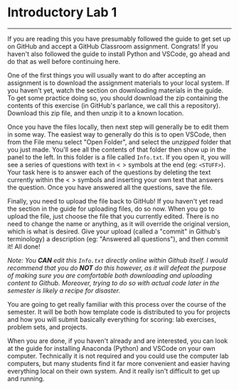 # Introductory Lab 1
---

If you are reading this you have presumably followed the guide to get set up on GitHub and accept a GitHub Classroom assignment. Congrats! If you haven't also followed the guide to install Python and VSCode, go ahead and do that as well before continuing here.

One of the first things you will usually want to do after accepting an assignment is to download the assignment materials to your local system. If you haven't yet, watch the section on downloading materials in the guide. To get some practice doing so, you should download the zip containing the contents of this exercise (in GitHub's parlance, we call this a repository). Download this zip file, and then unzip it to a known location.

Once you have the files locally, then next step will generally be to edit them in some way. The easiest way to generally do this is to open VSCode, then from the File menu select "Open Folder", and select the _unzipped_ folder that you just made. You'll see all the contents of that folder then show up in the panel to the left. In this folder is a file called `Info.txt`. If you open it, you will see a series of questions with text in < > symbols at the end (eg: `<STUFF>`). Your task here is to answer each of the questions by deleting the text currently within the < > symbols and inserting your own text that answers the question. Once you have answered all the questions, save the file.

Finally, you need to upload the file back to GitHub! If you haven't yet read the section in the guide for uploading files, do so now. When you go to upload the file, just choose the file that you currently edited. There is no need to change the name or anything, as it will override the original version, which is what is desired. Give your upload (called a "commit" in Github's terminology) a description (eg: "Answered all questions"), and then commit it! All done!

_Note: You **CAN** edit this `Info.txt` directly online within Github itself. I would recommend that you do **NOT** do this however, as it will defeat the purpose of making sure you are comfortable both downloading and uploading content to Github. Moreover, trying to do so with actual code later in the semester is likely a recipe for disaster._

You are going to get really familiar with this process over the course of the semester. It will be both how template code is distributed to you for projects and how you will submit basically everything for scoring: lab exercises, problem sets, and projects.

When you are done, if you haven't already and are interested, you can look at the guide for installing Anaconda (Python) and VSCode on your own computer. Technically it is not required and you could use the computer lab computers, but many students find it far more convenient and easier having everything local on their own system. And it really isn't difficult to get up and running.
